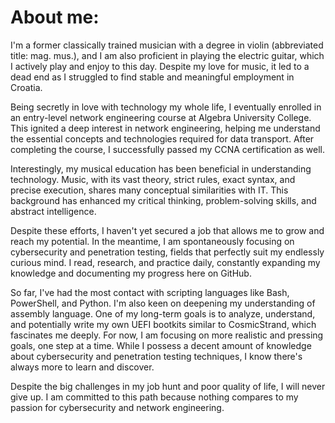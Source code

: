 # About me:

I'm a former classically trained musician with a degree in violin (abbreviated title: mag. mus.), and I am also proficient in playing the electric guitar, which I actively play and enjoy to this day. Despite my love for music, it led to a dead end as I struggled to find stable and meaningful employment in Croatia.

Being secretly in love with technology my whole life, I eventually enrolled in an entry-level network engineering course at Algebra University College. This ignited a deep interest in network engineering, helping me understand the essential concepts and technologies required for data transport. After completing the course, I successfully passed my CCNA certification as well.

Interestingly, my musical education has been beneficial in understanding technology. Music, with its vast theory, strict rules, exact syntax, and precise execution, shares many conceptual similarities with IT. This background has enhanced my critical thinking, problem-solving skills, and abstract intelligence.

Despite these efforts, I haven't yet secured a job that allows me to grow and reach my potential. In the meantime, I am spontaneously focusing on cybersecurity and penetration testing, fields that perfectly suit my endlessly curious mind. I read, research, and practice daily, constantly expanding my knowledge and documenting my progress here on GitHub.

So far, I've had the most contact with scripting languages like Bash, PowerShell, and Python. I'm also keen on deepening my understanding of assembly language. One of my long-term goals is to analyze, understand, and potentially write my own UEFI bootkits similar to CosmicStrand, which fascinates me deeply. For now, I am focusing on more realistic and pressing goals, one step at a time. While I possess a decent amount of knowledge about cybersecurity and penetration testing techniques, I know there's always more to learn and discover.

Despite the big challenges in my job hunt and poor quality of life, I will never give up. I am committed to this path because nothing compares to my passion for cybersecurity and network engineering.

